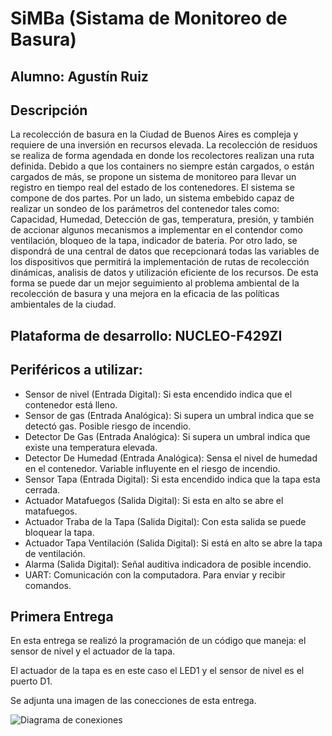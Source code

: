 # SiMBa (Sistama de Monitoreo de Basura)

## Alumno: Agustín Ruiz
## Descripción
La recolección de basura en la Ciudad de Buenos Aires es compleja y requiere de una inversión en recursos elevada. 
La recolección de residuos se realiza de forma agendada en donde los recolectores realizan una ruta definida. 
Debido a que los containers no siempre están cargados, o están cargados de más, se propone un sistema de monitoreo para llevar un registro en tiempo real del estado de los contenedores. 
El sistema se compone de dos partes. Por un lado, un sistema embebido capaz de realizar un sondeo de los parámetros del contenedor tales como: Capacidad, Humedad, Detección de gas, temperatura, presión, y también de accionar algunos mecanismos a implementar en el contendor como ventilación, bloqueo de la tapa, indicador de bateria. 
Por otro lado, se dispondrá de una central de datos que recepcionará todas las variables de los dispositivos que permitirá la implementación de rutas de recolección dinámicas, analisis de datos y utilización eficiente de los recursos. 
De esta forma se puede dar un mejor seguimiento al problema ambiental de la recolección de basura y una mejora en la eficacia de las políticas ambientales de la ciudad. 
## Plataforma de desarrollo:  NUCLEO-F429ZI
## Periféricos a utilizar: 
  - Sensor de nivel (Entrada Digital): Si esta encendido indica que el contenedor está lleno.
  - Sensor de gas (Entrada Analógica): Si supera un umbral indica que se detectó gas. Posible riesgo de incendio.
  - Detector De Gas (Entrada Analógica): Si supera un umbral indica que existe una temperatura elevada.
  - Detector De Humedad (Entrada Analógica): Sensa el nivel de humedad en el contenedor. Variable influyente en el riesgo de incendio. 
  - Sensor Tapa (Entrada Digital): Si esta encendido indica que la tapa esta cerrada.
  - Actuador Matafuegos (Salida Digital): Si esta en alto se abre el matafuegos.
  - Actuador Traba de la Tapa (Salida Digital): Con esta salida se puede bloquear la tapa.  
  - Actuador Tapa Ventilación (Salida Digital): Si está en alto se abre la tapa de ventilación.
  - Alarma (Salida Digital): Señal auditiva indicadora de posible incendio. 
  - UART: Comunicación con la computadora. Para enviar y recibir comandos. 

## Primera Entrega
En esta entrega se realizó la programación de un código que maneja: el sensor de nivel y el actuador de la tapa. 

El actuador de la tapa es en este caso el LED1 y el sensor de nivel es el puerto D1. 

Se adjunta una imagen de las conecciones de esta entrega. 

![Diagrama de conexiones](./Images/Conecciones.png "Un push button como sensor de nivel, el LED1 como el actuador de la traba de la tapa")
